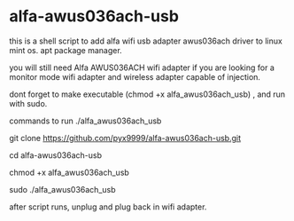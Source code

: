 # alfa-awus036ach-usb
this is a shell script to add alfa wifi usb adapter awus036ach driver to linux mint os. apt package manager.


you will still need Alfa AWUS036ACH wifi adapter if you are looking for a monitor mode wifi adapter and wireless adapter capable of injection.

dont forget to make executable (chmod +x alfa_awus036ach_usb) , and run with sudo.

commands to run ./alfa_awus036ach_usb

git clone https://github.com/pyx9999/alfa-awus036ach-usb.git

cd alfa-awus036ach-usb

chmod +x alfa_awus036ach_usb

sudo ./alfa_awus036ach_usb

after script runs, unplug and plug back in wifi adapter.
